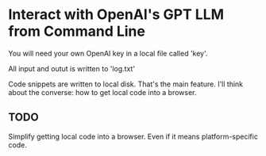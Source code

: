 # Interact with OpenAI's GPT LLM from Command Line

You will need your own OpenAI key in a local file called 'key'.

All input and outut is written to 'log.txt'

Code snippets are written to local disk. That's the main feature. I'll think about the converse: how to get local code into a browser.


## TODO

Simplify getting local code into a browser. Even if it means platform-specific code.


